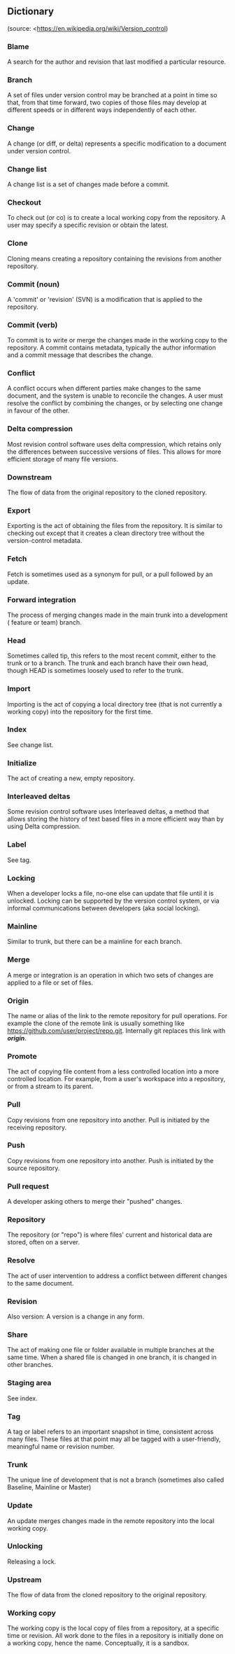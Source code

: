 ## Dictionary
(source: <https://en.wikipedia.org/wiki/Version_control)

### Blame
A search for the author and revision that last modified a particular resource.

### Branch
A set of files under version control may be branched at a point in
time so that, from that time forward, two copies of those files may develop at
different speeds or in different ways independently of each other.

### Change
A change (or diff, or delta) represents a specific modification to a document
under version control. 

### Change list
A change list is a set of changes made before a commit.

### Checkout
To check out (or co) is to create a local working copy from the repository. A
user may specify a specific revision or obtain the latest. 

### Clone
Cloning means creating a repository containing the revisions from another
repository. 

### Commit (noun)
A 'commit' or 'revision' (SVN) is a modification that is applied to the
repository.

### Commit (verb)
To commit is to write or merge the changes made in the working copy to the 
repository. A commit contains metadata, typically the author information and 
a commit message that describes the change.

### Conflict
A conflict occurs when different parties make changes to the same document, and
the system is unable to reconcile the changes. A user must resolve the conflict
by combining the changes, or by selecting one change in favour of the other.

### Delta compression
Most revision control software uses delta compression, which retains only the
differences between successive versions of files. This allows for more efficient
storage of many file versions.

### Downstream
The flow of data from the original repository to the cloned repository.

### Export
Exporting is the act of obtaining the files from the repository. It is similar
to checking out except that it creates a clean directory tree without the
version-control metadata.

### Fetch
Fetch is sometimes used as a synonym for pull, or a pull followed by an update.

### Forward integration
The process of merging changes made in the main trunk into a development (
feature or team) branch.

### Head
Sometimes called tip, this refers to the most recent commit, either to the
trunk or to a branch. The trunk and each branch have their own head, though HEAD
is sometimes loosely used to refer to the trunk.

### Import
Importing is the act of copying a local directory tree (that is not currently a
working copy) into the repository for the first time.

### Index
See change list.

### Initialize
The act of creating a new, empty repository.

### Interleaved deltas
Some revision control software uses Interleaved deltas, a method that allows
storing the history of text based files in a more efficient way than by using
Delta compression.

### Label
See tag.

### Locking
When a developer locks a file, no-one else can update that file until it is
unlocked. Locking can be supported by the version control system, or via
informal communications between developers (aka social locking).

### Mainline
Similar to trunk, but there can be a mainline for each branch.

### Merge
A merge or integration is an operation in which two sets of changes are applied
to a file or set of files. 

### Origin
The name or alias of the link to the remote repository for pull operations. For
example the clone of the remote link is usually something
like https://github.com/user/project/repo.git. Internally git replaces this link
with ***origin***.

### Promote
The act of copying file content from a less controlled location into a more
controlled location. For example, from a user's workspace into a repository, or
from a stream to its parent.

### Pull
Copy revisions from one repository into another. Pull is initiated by the
receiving repository.

### Push
Copy revisions from one repository into another. Push is initiated by the source
repository.

### Pull request
A developer asking others to merge their "pushed" changes.

### Repository
The repository (or "repo") is where files' current and historical data are
stored, often on a server.

### Resolve
The act of user intervention to address a conflict between different changes to
the same document.

### Revision
Also version: A version is a change in any form.

### Share
The act of making one file or folder available in multiple branches at the same
time. When a shared file is changed in one branch, it is changed in other
branches.

### Staging area
See index.

### Tag
A tag or label refers to an important snapshot in time, consistent across many
files. These files at that point may all be tagged with a user-friendly,
meaningful name or revision number.

### Trunk
The unique line of development that is not a branch (sometimes also called
Baseline, Mainline or Master)

### Update
An update merges changes made in the remote repository into the local
working copy. 

### Unlocking
Releasing a lock.

### Upstream
The flow of data from the cloned repository to the original repository.

### Working copy
The working copy is the local copy of files from a repository, at a specific
time or revision. All work done to the files in a repository is initially done
on a working copy, hence the name. Conceptually, it is a sandbox.
